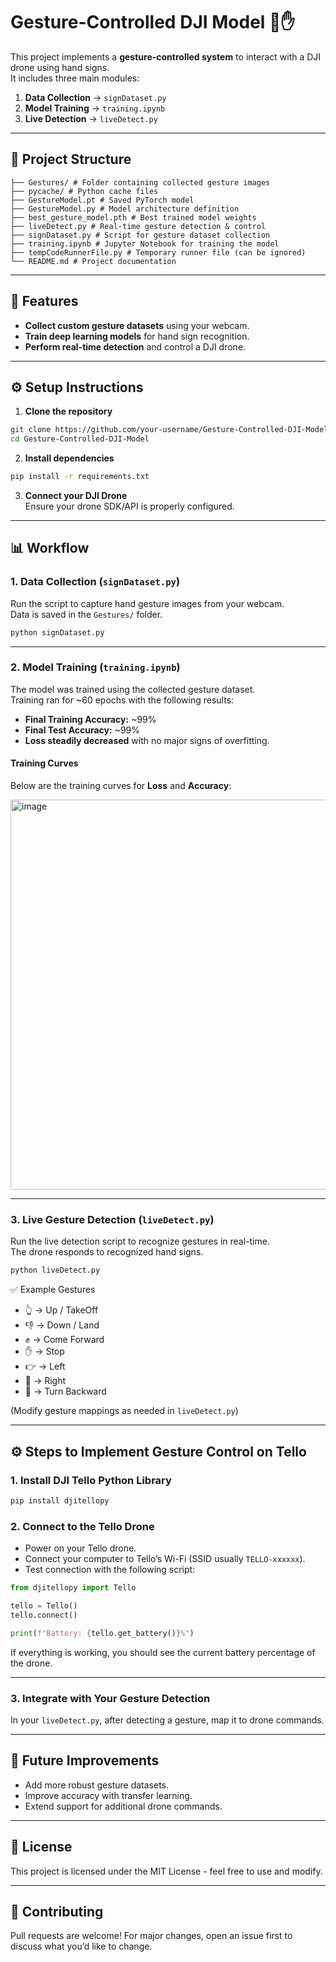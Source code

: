 # Gesture-Controlled DJI Model 🚁✋

This project implements a **gesture-controlled system** to interact with a DJI drone using hand signs.  
It includes three main modules:
1. **Data Collection** → `signDataset.py`  
2. **Model Training** → `training.ipynb`  
3. **Live Detection** → `liveDetect.py`

---

## 📂 Project Structure

```
├── Gestures/ # Folder containing collected gesture images
├── pycache/ # Python cache files
├── GestureModel.pt # Saved PyTorch model
├── GestureModel.py # Model architecture definition
├── best_gesture_model.pth # Best trained model weights
├── liveDetect.py # Real-time gesture detection & control
├── signDataset.py # Script for gesture dataset collection
├── training.ipynb # Jupyter Notebook for training the model
├── tempCodeRunnerFile.py # Temporary runner file (can be ignored)
└── README.md # Project documentation
```

---

## 🚀 Features
- **Collect custom gesture datasets** using your webcam.  
- **Train deep learning models** for hand sign recognition.  
- **Perform real-time detection** and control a DJI drone.  

---

## ⚙️ Setup Instructions

1. **Clone the repository**
```bash
git clone https://github.com/your-username/Gesture-Controlled-DJI-Model.git
cd Gesture-Controlled-DJI-Model
```

2. **Install dependencies**
```bash
pip install -r requirements.txt
```

3. **Connect your DJI Drone**  
Ensure your drone SDK/API is properly configured.  

---

## 📊 Workflow

### 1. Data Collection (`signDataset.py`)
Run the script to capture hand gesture images from your webcam.  
Data is saved in the `Gestures/` folder.  

```bash
python signDataset.py
```

---

### 2. Model Training (`training.ipynb`)
The model was trained using the collected gesture dataset.  
Training ran for ~60 epochs with the following results:

- **Final Training Accuracy:** ~99%  
- **Final Test Accuracy:** ~99%  
- **Loss steadily decreased** with no major signs of overfitting.  

#### Training Curves
Below are the training curves for **Loss** and **Accuracy**:

<img width="1222" height="624" alt="image" src="https://github.com/user-attachments/assets/655b7b2e-e82c-482e-8c59-e878d1fccf5b" />

---

### 3. Live Gesture Detection (`liveDetect.py`)
Run the live detection script to recognize gestures in real-time.  
The drone responds to recognized hand signs.  

```bash
python liveDetect.py
```

✅ Example Gestures  

- 👆 → Up / TakeOff  
- 👎 → Down / Land  
- ✊ → Come Forward  
- ✋ → Stop  
- 👉 → Left  
- 🫲 → Right  
- 🤘 → Turn Backward  

(Modify gesture mappings as needed in `liveDetect.py`)

---

## ⚙️ Steps to Implement Gesture Control on Tello

### 1. Install DJI Tello Python Library
```bash
pip install djitellopy
```

### 2. Connect to the Tello Drone
- Power on your Tello drone.  
- Connect your computer to Tello’s Wi-Fi (SSID usually `TELLO-xxxxxx`).  
- Test connection with the following script:  

```python
from djitellopy import Tello

tello = Tello()
tello.connect()

print(f"Battery: {tello.get_battery()}%")
```

If everything is working, you should see the current battery percentage of the drone.  

---

### 3. Integrate with Your Gesture Detection
In your `liveDetect.py`, after detecting a gesture, map it to drone commands.  

---

## 📌 Future Improvements
- Add more robust gesture datasets.  
- Improve accuracy with transfer learning.  
- Extend support for additional drone commands.  

---

## 📝 License
This project is licensed under the MIT License - feel free to use and modify.  

---

## 🤝 Contributing
Pull requests are welcome! For major changes, open an issue first to discuss what you’d like to change.  
